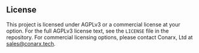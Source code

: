 ## License

This project is licensed under AGPLv3 or a commercial license at your option. For the full AGPLv3 license text, see the `LICENSE`
file in the repository. For commercial licensing options, please contact Conarx, Ltd at sales@conarx.tech.
